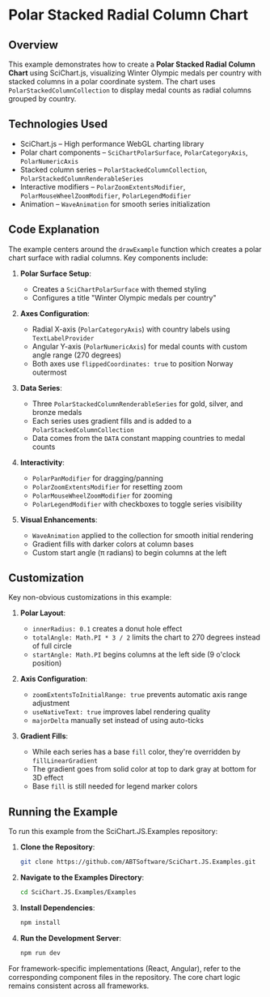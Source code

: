 # Polar Stacked Radial Column Chart

## Overview

This example demonstrates how to create a **Polar Stacked Radial Column Chart** using SciChart.js, visualizing Winter Olympic medals per country with stacked columns in a polar coordinate system. The chart uses `PolarStackedColumnCollection` to display medal counts as radial columns grouped by country.

## Technologies Used

-   SciChart.js – High performance WebGL charting library
-   Polar chart components – `SciChartPolarSurface`, `PolarCategoryAxis`, `PolarNumericAxis`
-   Stacked column series – `PolarStackedColumnCollection`, `PolarStackedColumnRenderableSeries`
-   Interactive modifiers – `PolarZoomExtentsModifier`, `PolarMouseWheelZoomModifier`, `PolarLegendModifier`
-   Animation – `WaveAnimation` for smooth series initialization

## Code Explanation

The example centers around the `drawExample` function which creates a polar chart surface with radial columns. Key components include:

1. **Polar Surface Setup**:

    - Creates a `SciChartPolarSurface` with themed styling
    - Configures a title "Winter Olympic medals per country"

2. **Axes Configuration**:

    - Radial X-axis (`PolarCategoryAxis`) with country labels using `TextLabelProvider`
    - Angular Y-axis (`PolarNumericAxis`) for medal counts with custom angle range (270 degrees)
    - Both axes use `flippedCoordinates: true` to position Norway outermost

3. **Data Series**:

    - Three `PolarStackedColumnRenderableSeries` for gold, silver, and bronze medals
    - Each series uses gradient fills and is added to a `PolarStackedColumnCollection`
    - Data comes from the `DATA` constant mapping countries to medal counts

4. **Interactivity**:

    - `PolarPanModifier` for dragging/panning
    - `PolarZoomExtentsModifier` for resetting zoom
    - `PolarMouseWheelZoomModifier` for zooming
    - `PolarLegendModifier` with checkboxes to toggle series visibility

5. **Visual Enhancements**:
    - `WaveAnimation` applied to the collection for smooth initial rendering
    - Gradient fills with darker colors at column bases
    - Custom start angle (π radians) to begin columns at the left

## Customization

Key non-obvious customizations in this example:

1. **Polar Layout**:

    - `innerRadius: 0.1` creates a donut hole effect
    - `totalAngle: Math.PI * 3 / 2` limits the chart to 270 degrees instead of full circle
    - `startAngle: Math.PI` begins columns at the left side (9 o'clock position)

2. **Axis Configuration**:

    - `zoomExtentsToInitialRange: true` prevents automatic axis range adjustment
    - `useNativeText: true` improves label rendering quality
    - `majorDelta` manually set instead of using auto-ticks

3. **Gradient Fills**:
    - While each series has a base `fill` color, they're overridden by `fillLinearGradient`
    - The gradient goes from solid color at top to dark gray at bottom for 3D effect
    - Base `fill` is still needed for legend marker colors

## Running the Example

To run this example from the SciChart.JS.Examples repository:

1. **Clone the Repository**:

    ```bash
    git clone https://github.com/ABTSoftware/SciChart.JS.Examples.git
    ```

2. **Navigate to the Examples Directory**:

    ```bash
    cd SciChart.JS.Examples/Examples
    ```

3. **Install Dependencies**:

    ```bash
    npm install
    ```

4. **Run the Development Server**:
    ```bash
    npm run dev
    ```

For framework-specific implementations (React, Angular), refer to the corresponding component files in the repository. The core chart logic remains consistent across all frameworks.
